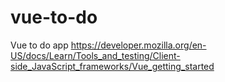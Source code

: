 # vue-to-do
Vue to do app  https://developer.mozilla.org/en-US/docs/Learn/Tools_and_testing/Client-side_JavaScript_frameworks/Vue_getting_started
